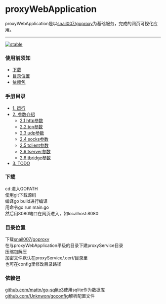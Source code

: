 # proxyWebApplication
proxyWebApplication是以[snail007/goproxy](https://github.com/snail007/goproxy/)为基础服务，完成的网页可视化应用。

---
[![stable](https://img.shields.io/badge/stable-stable-green.svg)](https://github.com/snail007/goproxy/)

### 使用前须知
 - [下载](#下载)
 - [目录位置](#目录位置)
 - [依赖包](#依赖包)
 
### 手册目录
 - [1. 运行](#运行)
 - [2. 参数介绍](#参数介绍)
     - [2.1 http参数](#http参数)
     - [2.2 tcp参数](#tcp参数)
     - [2.3 udp参数](#udp参数)
     - [2.4 socks参数](#socks参数)
     - [2.5 tclient参数](#tclient参数)
     - [2.6 tserver参数](#tserver参数)
     - [2.6 tbridge参数](#tbridge参数)
 - [3. TODO](#TODO)
 
### 下载
cd 进入GOPATH  
使用git下载源码  
编译go build进行编译  
用命令go run main.go  
然后用8080端口在网页进入，如localhost:8080  

### 目录位置
下载[snail007/goproxy](https://github.com/snail007/goproxy/releases)  
在与proxyWebApplication平级的目录下建proxyService目录  
压缩包解压  
加密文件默认在proxyService/.cert/目录里  
也可在config里修改目录路径  

### 依赖包
[github.com/mattn/go-sqlite3](https://github.com/mattn/go-sqlite3)使用sqlite作为数据库  
[github.com/Unknwon/goconfig](https://github.com/Unknwon/goconfig)解析配置文件  

